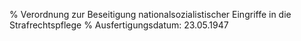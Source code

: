 % Verordnung zur Beseitigung nationalsozialistischer Eingriffe in die Strafrechtspflege
% Ausfertigungsdatum: 23.05.1947
 